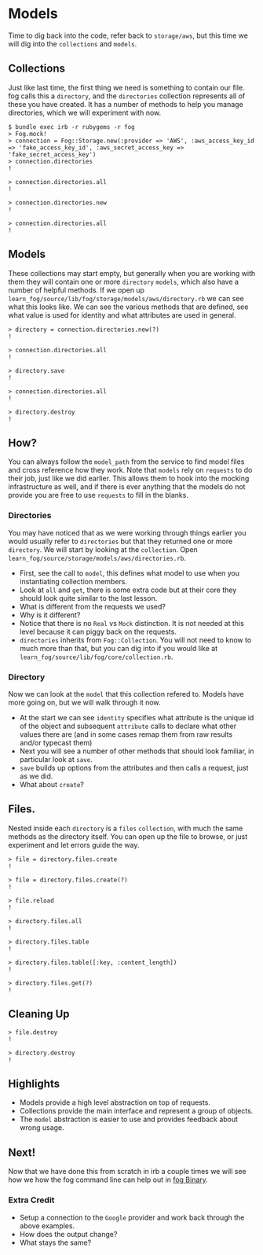 # Models

Time to dig back into the code, refer back to `storage/aws`, but this time we will dig into the `collections` and `models`.

## Collections

Just like last time, the first thing we need is something to contain our file. fog calls this a `directory`, and the `directories` collection represents all of these you have created. It has a number of methods to help you manage directories, which we will experiment with now.

    $ bundle exec irb -r rubygems -r fog
    > Fog.mock!
    > connection = Fog::Storage.new(:provider => 'AWS', :aws_access_key_id => 'fake_access_key_id', :aws_secret_access_key => 'fake_secret_access_key')
    > connection.directories
    !

    > connection.directories.all
    !

    > connection.directories.new
    !

    > connection.directories.all
    !

## Models

These collections may start empty, but generally when you are working with them they will contain one or more `directory` `models`, which also have a number of helpful methods.  If we open up `learn_fog/source/lib/fog/storage/models/aws/directory.rb` we can see what this looks like.  We can see the various methods that are defined, see what value is used for identity and what attributes are used in general.

    > directory = connection.directories.new(?)
    !

    > connection.directories.all
    !

    > directory.save
    !

    > connection.directories.all
    !

    > directory.destroy
    !

## How?

You can always follow the `model_path` from the service to find model files and cross reference how they work. Note that `models` rely on `requests` to do their job, just like we did earlier. This allows them to hook into the mocking infrastructure as well, and if there is ever anything that the models do not provide you are free to use `requests` to fill in the blanks.

### Directories

You may have noticed that as we were working through things earlier you would usually refer to `directories` but that they returned one or more `directory`.  We will start by looking at the `collection`.  Open `learn_fog/source/storage/models/aws/directories.rb`.

* First, see the call to `model`, this defines what model to use when you instantiating collection members.
* Look at `all` and `get`, there is some extra code but at their core they should look quite similar to the last lesson.
* What is different from the requests we used?
* Why is it different?
* Notice that there is no `Real` vs `Mock` distinction. It is not needed at this level because it can piggy back on the requests.
* `directories` inherits from `Fog::Collection`. You will not need to know to much more than that, but you can dig into if you would like at `learn_fog/source/lib/fog/core/collection.rb`.

### Directory

Now we can look at the `model` that this collection refered to. Models have more going on, but we will walk through it now.

* At the start we can see `identity` specifies what attribute is the unique id of the object and subsequent `attribute` calls to declare what other values there are (and in some cases remap them from raw results and/or typecast them)
* Next you will see a number of other methods that should look familiar, in particular look at `save`.
* `save` builds up options from the attributes and then calls a request, just as we did.
* What about `create`?

## Files.

Nested inside each `directory` is a `files` `collection`, with much the same methods as the directory itself. You can open up the file to browse, or just experiment and let errors guide the way.

    > file = directory.files.create
    !

    > file = directory.files.create(?)
    !

    > file.reload
    !

    > directory.files.all
    !

    > directory.files.table
    !

    > directory.files.table([:key, :content_length])
    !

    > directory.files.get(?)
    !

## Cleaning Up

    > file.destroy
    !

    > directory.destroy
    !

## Highlights

* Models provide a high level abstraction on top of requests.
* Collections provide the main interface and represent a group of objects.
* The `model` abstraction is easier to use and provides feedback about wrong usage.

## Next!

Now that we have done this from scratch in irb a couple times we will see how we how the fog command line can help out in [fog Binary](4_fog_binary.html).

### Extra Credit

* Setup a connection to the `Google` provider and work back through the above examples.
* How does the output change?
* What stays the same?
